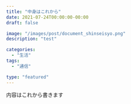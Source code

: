 ```yaml
---
title: "中身はこれから"
date: 2021-07-24T00:00:00-00:00
draft: false

image: "/images/post/document_shinseisyo.png"
description: "test"

categories:
  - "生活"
tags:
  - "通信"

type: "featured"
---
```


内容はこれから書きます